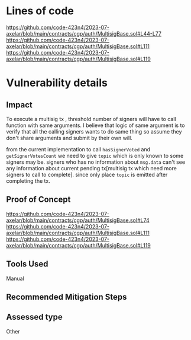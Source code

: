 # Lines of code

https://github.com/code-423n4/2023-07-axelar/blob/main/contracts/cgp/auth/MultisigBase.sol#L44-L77
https://github.com/code-423n4/2023-07-axelar/blob/main/contracts/cgp/auth/MultisigBase.sol#L111
https://github.com/code-423n4/2023-07-axelar/blob/main/contracts/cgp/auth/MultisigBase.sol#L119


# Vulnerability details

## Impact
To execute a multisig tx , threshold number of signers will have to call function with same arguments. I believe that logic of same argument is to verify that all the calling signers wants to do same thing so assume they don't share arguments and submit by their own will.

from the current implementation to call `hasSignerVoted`  and `getSignerVotesCount` we need to give `topic` which is only known to some signers may be. signers who has no information about `msg.data` can't see any information about current pending tx[multisig tx which need more signers to call to complete].
since only place `topic` is emitted after completing the tx.

## Proof of Concept
https://github.com/code-423n4/2023-07-axelar/blob/main/contracts/cgp/auth/MultisigBase.sol#L74
https://github.com/code-423n4/2023-07-axelar/blob/main/contracts/cgp/auth/MultisigBase.sol#L111
https://github.com/code-423n4/2023-07-axelar/blob/main/contracts/cgp/auth/MultisigBase.sol#L119
## Tools Used
Manual
## Recommended Mitigation Steps


## Assessed type

Other
